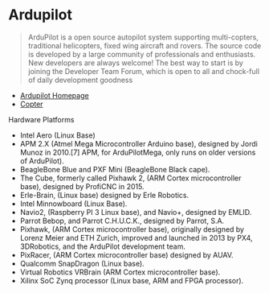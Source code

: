 # Ardupilot

> ArduPilot is a open source autopilot system supporting multi-copters, traditional helicopters, fixed wing aircraft and rovers. The source code is developed by a large community of professionals and enthusiasts. New developers are always welcome! The best way to start is by joining the Developer Team Forum, which is open to all and chock-full of daily development goodness

- [Ardupilot Homepage](http://ardupilot.org/)
- [Copter](http://ardupilot.org/copter/docs/introduction.html)

Hardware Platforms

- Intel Aero (Linux Base)
- APM 2.X (Atmel Mega Microcontroller Arduino base), designed by Jordi Munoz in 2010.[7] APM, for ArduPilotMega, only runs on older versions of ArduPilot).
- BeagleBone Blue and PXF Mini (BeagleBone Black cape).
- The Cube, formerly called Pixhawk 2, (ARM Cortex microcontroller base), designed by ProfiCNC in 2015.
- Erle-Brain, (Linux base) designed by Erle Robotics.
- Intel Minnowboard (Linux Base).
- Navio2, (Raspberry PI 3 Linux base), and Navio+, designed by EMLID.
- Parrot Bebop, and Parrot C.H.U.C.K., designed by Parrot, S.A.
- Pixhawk, (ARM Cortex microcontroller base), originally designed by Lorenz Meier and ETH Zurich, improved and launched in 2013 by PX4, 3DRobotics, and the ArduPilot development team.
- PixRacer, (ARM Cortex microcontroller base) designed by AUAV.
- Qualcomm SnapDragon (Linux base).
- Virtual Robotics VRBrain (ARM Cortex microcontroller base).
- Xilinx SoC Zynq processor (Linux base, ARM and FPGA processor).

